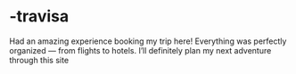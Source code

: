 # -travisa
Had an amazing experience booking my trip here! Everything was perfectly organized — from flights to hotels. I’ll definitely plan my next adventure through this site
